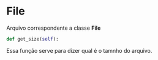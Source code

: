 # File

Arquivo correspondente a classe **File**

```python
def get_size(self):
```

Essa função serve para dizer qual é o tamnho do arquivo.